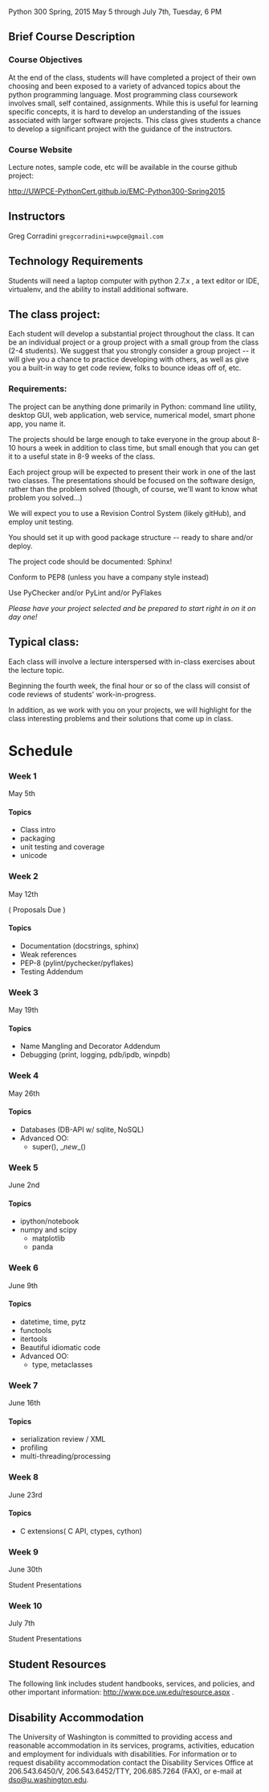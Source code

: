 Python 300
Spring, 2015
May 5 through July 7th, Tuesday, 6 PM

## Brief Course Description

### Course Objectives

At the end of the class, students will have completed a project of their own choosing and been exposed to a variety of advanced topics about the python programming language. Most programming class coursework involves small, self contained, assignments. While this is useful for learning specific concepts, it is hard to develop an understanding of the issues associated with larger software projects. This class gives students a chance to develop a significant project with the guidance of the instructors.

### Course Website
Lecture notes, sample code, etc will be available in the course github project:

http://UWPCE-PythonCert.github.io/EMC-Python300-Spring2015


## Instructors
Greg Corradini `gregcorradini+uwpce@gmail.com`

## Technology Requirements
Students will need a laptop computer with python 2.7.x , a text editor or IDE, virtualenv, and the ability to install additional software.

## The class project:

Each student will develop a substantial project throughout the class. It can be an individual project or a group project with a small group from the class (2-4 students). We suggest that you strongly consider a group project -- it will give you a chance to practice developing with others, as well as give you a built-in way to get code review, folks to bounce ideas off of, etc.

### Requirements:

The project can be anything done primarily in Python: command line utility, desktop GUI, web application, web service, numerical model, smart phone app, you name it.

The projects should be large enough to take everyone in the group about 8-10 hours a week in addition to class time, but small enough that you can get it to a useful state in 8-9 weeks of the class.

Each project group will be expected to present their work in one of the last two classes. The presentations should be focused on the software design, rather than the problem solved (though, of course, we'll want to know what problem you solved...)

We will expect you to use a Revision Control System (likely gitHub), and employ unit testing.

You should set it up with good package structure -- ready to share and/or deploy.

The project code should be documented: Sphinx!

Conform to PEP8 (unless you have a company style instead)

Use PyChecker and/or PyLint and/or PyFlakes

*Please have your project selected and be prepared to start right in on it on day one!*

## Typical class:

Each class will involve a lecture interspersed with in-class exercises about the lecture topic.

Beginning the fourth week, the final hour or so of the class will consist of code reviews of students' work-in-progress.

In addition, as we work with you on your projects, we will highlight for the class interesting problems and their solutions that come up in class.


# Schedule

### Week 1
May 5th

#### Topics
- Class intro
- packaging
- unit testing and coverage
- unicode


### Week 2
May 12th

( Proposals Due )
#### Topics
- Documentation (docstrings, sphinx)
- Weak references
- PEP-8 (pylint/pychecker/pyflakes)
- Testing Addendum


### Week 3
May 19th 

#### Topics
- Name Mangling and Decorator Addendum
- Debugging (print, logging, pdb/ipdb, winpdb)


### Week 4
May 26th

#### Topics
- Databases (DB-API w/ sqlite, NoSQL)
- Advanced OO:
  - super(), \__new__()


### Week 5
June 2nd

#### Topics
- ipython/notebook
- numpy and scipy
    - matplotlib
    - panda


### Week 6
June 9th

#### Topics
- datetime, time, pytz
- functools
- itertools
- Beautiful idiomatic code
- Advanced OO:
  - type, metaclasses


### Week 7
June 16th

#### Topics
- serialization review / XML
- profiling
- multi-threading/processing


### Week 8
June 23rd

#### Topics
- C extensions( C API, ctypes, cython)

### Week 9
June 30th

Student Presentations

### Week 10
July 7th

Student Presentations

## Student Resources
The following link includes student handbooks, services, and policies, and other important information: http://www.pce.uw.edu/resource.aspx .

## Disability Accommodation
The University of Washington is committed to providing access and reasonable accommodation in its services, programs, activities, education and employment for individuals with disabilities. For information or to request disability accommodation contact the Disability Services Office at 206.543.6450/V, 206.543.6452/TTY, 206.685.7264 (FAX), or e-mail at dso@u.washington.edu.
